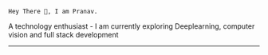 ` Hey There 👋, I am Pranav. `

 A technology enthusiast - I am currently exploring Deeplearning, computer vision and full stack development

---
